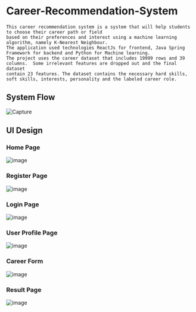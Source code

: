 # Career-Recommendation-System
    This career recommendation system is a system that will help students to choose their career path or field 
    based on their preferences and interest using a machine learning algorithm, namely K-Nearest Neighbour. 
    The application used technologies ReactJs for frontend, Java Spring Framework for backend and Python for Machine learning. 
    The project uses the career dataset that includes 19999 rows and 39 columns.  Some irrelevant features are dropped out and the final dataset 
    contain 23 features. The dataset contains the necessary hard skills, soft skills, interests, personality and the labeled career role.
 
## System Flow
![Capture](https://github.com/chanmyaelwin2822/Career-Recommendation-System/assets/52887811/f73215d0-24bc-4814-b5f1-fe440c8bb781)
## UI Design
### Home Page
![image](https://github.com/chanmyaelwin2822/Career-Recommendation-System/assets/52887811/de2a0bc8-5015-4d6f-918b-92043f6f9d66)
### Register Page
![image](https://github.com/chanmyaelwin2822/Career-Recommendation-System/assets/52887811/5a175852-1e5d-46c6-bdb7-6d4b23ec07e1)
### Login Page
![image](https://github.com/chanmyaelwin2822/Career-Recommendation-System/assets/52887811/003411b2-d1d7-460d-bfb6-e2dbb5fff6b6)
### User Profile Page
![image](https://github.com/chanmyaelwin2822/Career-Recommendation-System/assets/52887811/711b3fde-e40b-4b46-a7b8-dcc0227fd145)
### Career Form 
![image](https://github.com/chanmyaelwin2822/Career-Recommendation-System/assets/52887811/e9a9d751-70be-438c-b39b-e8ddf80c7b25)
### Result Page
![image](https://github.com/chanmyaelwin2822/Career-Recommendation-System/assets/52887811/ae7fdb32-4ce4-47e3-95c2-9163be6cbe46)
